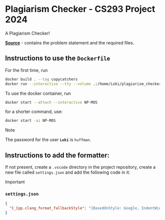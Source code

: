 # Plagiarism Checker - CS293 Project 2024

A Plagiarism Checker!

[**Source**](https://github.com/SuperSat001/CS293-Project-2024) - contains the problem statement and the required files.

## Instructions to use the `Dockerfile`

For the first time, run

```sh
docker build . --tag copycatchers
docker run --interactive --tty --volume .:/home/Loki/plagiarism_checker --name=NP-MOS --network=bridge --hostname=Midgard copycatchers:latest
```

To use the docker container, run

```sh
docker start --attach --interactive NP-MOS
```

for a shorter command, use:

```sh
docker start -ai NP-MOS
```

> [!NOTE]
>
> The password for the user **`Loki`** is `huffman`.

## Instructions to add the formatter:

If not present, create a `.vscode` directory in the project repository, create a new file called `settings.json` and add the following code in it:

> [!IMPORTANT]
>
>  ### `settings.json`
>
> ```json
> {
>   "C_Cpp.clang_format_fallbackStyle": "{BasedOnStyle: Google, IndentWidth: 4, ColumnLimit: 0, AllowShortFunctionsOnASingleLine: All, BreakBeforeBraces: Attach}"
> }
> ```

